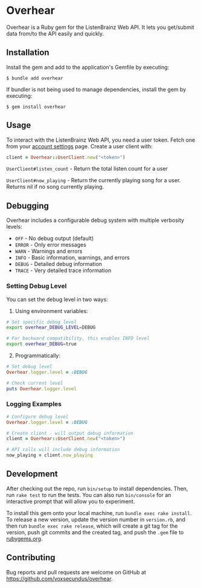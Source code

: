 # Overhear

Overhear is a Ruby gem for the ListenBrainz Web API. It lets you get/submit data from/to the API easily and quickly.

## Installation

Install the gem and add to the application's Gemfile by executing:

    $ bundle add overhear

If bundler is not being used to manage dependencies, install the gem by executing:

    $ gem install overhear

## Usage

To interact with the ListenBrainz Web API, you need a user token. Fetch one from your [account settings](https://listenbrainz.org/settings/) page. Create a user client with:

```ruby
client = Overhear::UserClient.new("<token>")
```

`UserClient#listen_count` - Return the total listen count for a user

`UserClient#now_playing` - Return the currently playing song for a user. Returns nil if no song currently playing.

## Debugging

Overhear includes a configurable debug system with multiple verbosity levels:

- `OFF` - No debug output (default)
- `ERROR` - Only error messages
- `WARN` - Warnings and errors
- `INFO` - Basic information, warnings, and errors
- `DEBUG` - Detailed debug information
- `TRACE` - Very detailed trace information

### Setting Debug Level

You can set the debug level in two ways:

1. Using environment variables:

```bash
# Set specific debug level
export overhear_DEBUG_LEVEL=DEBUG

# For backward compatibility, this enables INFO level
export overhear_DEBUG=true
```

2. Programmatically:

```ruby
# Set debug level
Overhear.logger.level = :DEBUG

# Check current level
puts Overhear.logger.level
```

### Logging Examples

```ruby
# Configure debug level
Overhear.logger.level = :DEBUG

# Create client - will output debug information
client = Overhear::UserClient.new("<token>")

# API calls will include debug information
now_playing = client.now_playing
```

## Development

After checking out the repo, run `bin/setup` to install dependencies. Then, run `rake test` to run the tests. You can also run `bin/console` for an interactive prompt that will allow you to experiment.

To install this gem onto your local machine, run `bundle exec rake install`. To release a new version, update the version number in `version.rb`, and then run `bundle exec rake release`, which will create a git tag for the version, push git commits and the created tag, and push the `.gem` file to [rubygems.org](https://rubygems.org).

## Contributing

Bug reports and pull requests are welcome on GitHub at https://github.com/voxsecundus/overhear.
